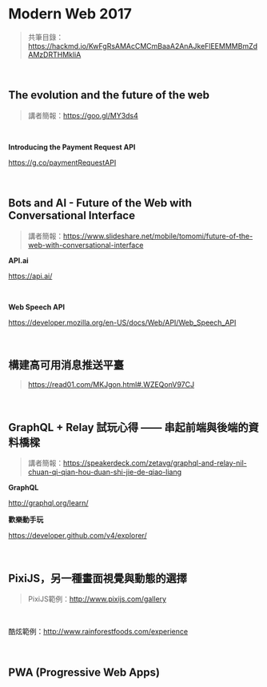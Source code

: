# Modern Web 2017
> 共筆目錄：https://hackmd.io/KwFgRsAMAcCMCmBaaA2AnAJkeFlEEMMMBmZdAMzDRTHMkliA

<br />

## The evolution and the future of the web
> 講者簡報：https://goo.gl/MY3ds4

<br />

**Introducing the Payment Request API**

https://g.co/paymentRequestAPI

<br />

## Bots and AI - Future of the Web with Conversational Interface

> 講者簡報：https://www.slideshare.net/mobile/tomomi/future-of-the-web-with-conversational-interface

**API.ai**

https://api.ai/

<br />

**Web Speech API**

https://developer.mozilla.org/en-US/docs/Web/API/Web_Speech_API

<br />

## 構建高可用消息推送平臺

> https://read01.com/MKJgon.html#.WZEQonV97CJ

<br />

## GraphQL + Relay 試玩心得 —— 串起前端與後端的資料橋樑

> 講者簡報：https://speakerdeck.com/zetavg/graphql-and-relay-nil-chuan-qi-qian-hou-duan-shi-jie-de-qiao-liang

**GraphQL**

http://graphql.org/learn/

<b>歡樂動手玩</b>

https://developer.github.com/v4/explorer/

<br />

## PixiJS，另一種畫面視覺與動態的選擇

> PixiJS範例：http://www.pixijs.com/gallery

<br />

酷炫範例：http://www.rainforestfoods.com/experience

<br />






## PWA (Progressive Web Apps)

